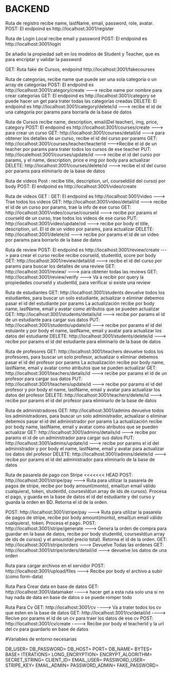 # BACKEND

Ruta de registro recibe  name, lastName, email, password, role, avatar.
POST: El endpoind es http://localhost:3001/register

Ruta de Login Local recibe email y password
POST: El endpoind es http://localhost:3001/login

Se añadio la propiedad salt en los modelos de Student y Teacher, que es para encriptar y validar la password

GET: Ruta fake de Cursos, endpoind http://localhost:3001/fakecourses

Ruta de categorias, recibe name que puede ser una sola categoría o un array de categorías
POST: El endpoind es http://localhost:3001/category/create ---> recibe name por nombre para crear categorias
GET: El endpoind es http://localhost:3001/category se puede hacer un get para trater todas las categorías creadas
DELETE: El endpoind es http://localhost:3001/category/delete/id ---> recibe el id de una categoría por params para borrarla de la base de datos

Ruta de Cursos recibe name, description, email(Del teacher), img, price, category
POST: El endpoind es http://localhost:3001/courses/create ---> para crear un curso
GET: http://localhost:3001/courses/detail/id ---> para obtener los detalles de un curso, recibe el id del curso por params
GET: http://localhost:3001/courses/teacher/teacterId --->Recibe el id de un teacher por params para trater todos los cursos de ese teacher
PUT: http://localelhost:3001/courses/update/id ---> recibe el id del curso por params, y el name, description, price e img por body para actualizar
DELETE: http://localhost:3001/courses/delete/id ---> recibe el id del curso por params para eliminarlo de la base de datos

Ruta de videos  Post : recibe title, description, url, courseId(id del curso) por body
POST: El endpoind es http://localhost:3001/video/create

Ruta de videos GET :
GET: El endpoind es http://localhost:3001/video ---> Trae todos los videos
GET: http://localhost:3001/video/detail/id ---> recibe el id de un curso por params, trae la info de ese curso
GET: http://localhost:3001/video/course/courseId ---> recibe por params el courseId de un curso, trae todos los videos de ese curso
PUT: http://localhost:3001/video/update/od ---> recibe por body el title, description, url. El id de un video por params, para actualizar
DELETE: http://localhost:3001/delete/id ---> recibe por params el id de un video por params para borrarlo de la base de datos

Ruta de review
POST: El endpoind es http://localhost:3001/review/create ---> para crear el curso recibe recibe courseId, studentId, score por body
GET: http://localhost:3001/review/detail/id ---> recibe el id del curso por params para buscar los detalles de una review
GET: http://localhost:3001/review/ ---> para obtener todas las reviews
GET: http://localhost:3001/review/verify ---> Va a recibir por query la propiedades courseId y studentId, para verificar si existe una review


Ruta de estudiantes
GET: http://localhost:3001/students devuelve todos los estudiantes, para buscar un solo estudiante, actualizar o eliminar debemos pasar el id del estudiante por params
La actualización recibe por body name, lastName, email y avatar como atributos que se pueden actualizar
GET: http://localhost:3001/students/details/id ---> recibe por params  el id de un estudiante para cargar sus datos
PUT: http://localhost:3001/students/update/id ---> recibe por params el id del estuiante y por body el name, lastName, email y avatar para actualizar los datos del estudiante
DELETE: http://localhost:3001/students/delete/id ---> recibe por params el id del estudiante para eliminarlo de la base de datos


Ruta de profesores
GET: http://localhost:3001/teachers devuelve todos los profesores, para buscar un solo profesor, actualizar o eliminar debemos pasar el id del profesor por params
La actualización recibe por body name, lastName, email y avatar como atributos que se pueden actualizar
GET: http://localhost:3001/teachers/details/id ---> recibe por params  el id de un profesor para cargar sus datos
PUT: http://localhost:3001/teachers/update/id ---> recibe por params el id del profesor y por body el name, lastName, email y avatar para actualizar los datos del profesor
DELETE: http://localhost:3001/teachers/delete/id ---> recibe por params el id del profesor para eliminarlo de la base de datos

Ruta de administradores
GET: http://localhost:3001/admins devuelve todos los administradores, para buscar un solo administrador, actualizar o eliminar debemos pasar el id del administrador por params
La actualización recibe por body name, lastName, email y avatar como atributos que se pueden actualizar
GET: http://localhost:3001/admins/details/id ---> recibe por params  el id de un administrador para cargar sus datos
PUT: http://localhost:3001/admins/update/id ---> recibe por params el id del administrador y por body el name, lastName, email y avatar para actualizar los datos del profesor
DELETE: http://localhost:3001/admins/delete/id ---> recibe por params el id del administrador para eliminarlo de la base de datos

Ruta de pasarela de pago con Stripe
<<<<<<< HEAD
POST: http://localhost:3001/stripe/pay ---> Ruta para utilizar la pasarela de pagos de stripe, recibe por body amount(monto), email(un email válido cualquiera), token, studentId, coursesId(un array de ids de cursos). Procesa el pago, y guarda en la base de datos el id del estudiante y del curso y guarda la orden en BD. Retorna el id de la orden.

POST: http://localhost:3001/stripe/pay ---> Ruta para utilizar la pasarela de pagos de stripe, recibe por body amount(monto), email(un email válido cualquiera), token. Procesa el pago.
POST: http://localhost:3001/stripe/generate ---> Genera la orden de compra para guardar en la base de datos, recibe por body studentId, coursesId(un array de ids de cursos) y el amount(el precio total). Retorna el id de la orden.
GET: http://localhost:3001/stripe/orders ---> Devuelve Todas las ordenes
GET: http://localhost:3001/stripe/orders/detail/id ---> devuelve los datos de una orden

Ruta para cargar archivos en el servidor
POST: http://localhost:3001/upload/files ---> Recibe por body el archivo a subir (como form-data)

Ruta Para Crear data en base de datos
GET: http://localhost:3001/datamaker ----> hacer get a esta ruta solo una si no hay nada de data en base de datos o se puede romper todo

Ruta Para Cv
GET: http://localhost:3001/cv ----> Va a trater todos los cv que esten en la base de datos
GET: http://localhost:3001/cv/detail/id ----> Recive por params el id de un cv para traer los datos de ese cv
POST: http://localhost:3001/cv/create ----> Recibe por body el teacherId y la url del cv para guardarlo en base de datos


#Variables de entorno necesarias

DB_USER=
DB_PASSWORD=
DB_HOST=
PORT=
DB_NAME=
BYTES=
BASE=
ITERATIONS=
LONG_ENCRYPTION=
ENCRYPT_ALGORITHM=
SECRET_STRING=
CLIENT_ID=
EMAIL_USER=
PASSWORD_USER=
STRIPE_KEY=
EMAIL_ADMIN=
PASSWORD_ADMIN=
FAKE_PASSWORD=